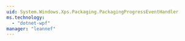 ```yaml
---
uid: System.Windows.Xps.Packaging.PackagingProgressEventHandler
ms.technology: 
  - "dotnet-wpf"
manager: "leannef"
---
```

